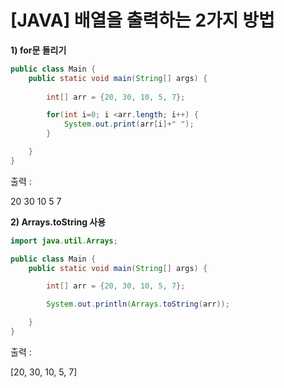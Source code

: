 # [JAVA] 배열을 출력하는 2가지 방법

**1) for문 돌리기**

```java
public class Main {
	public static void main(String[] args) {
		
		int[] arr = {20, 30, 10, 5, 7};

		for(int i=0; i <arr.length; i++) {
        	System.out.print(arr[i]+" ");
        }

	}
}
```

출력 :

20 30 10 5 7

**2) Arrays.toString 사용**

```java
import java.util.Arrays;

public class Main {
	public static void main(String[] args) {

		int[] arr = {20, 30, 10, 5, 7};

		System.out.println(Arrays.toString(arr));

	}
}
```

출력 :

[20, 30, 10, 5, 7]